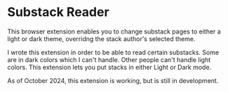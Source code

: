 # Substack Reader

This browser extension enables you to change substack pages to either a light or dark theme,
overridng the stack author's selected theme.

I wrote this extension in order to be able to read certain substacks. Some are in dark colors which I can't handle.
Other people can't handle light colors. This extension lets you put stacks in either Light or Dark mode.

As of October 2024, this extension is working, but is still in development.
